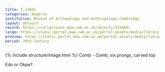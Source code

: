 ```yaml
---
title: Z 13041
categories: Nigeria
institution: Museum of Archaeology and Anthropology Cambridge
layout: default
record: https://collections.maa.cam.ac.uk/objects/533469/
large: https://static.portal.maa.cam.ac.uk/portal-assets/media/library_images/web/674403_Z_13041_001.jpg
preview: https://static.portal.maa.cam.ac.uk/portal-assets/media/library_images/thumbnail/674403_Z_13041_001.jpg
period: 20th Century
---
```

{% include structure/image.html %}
Comb - Comb, six prongs, carved top

Edo or Okpe?
